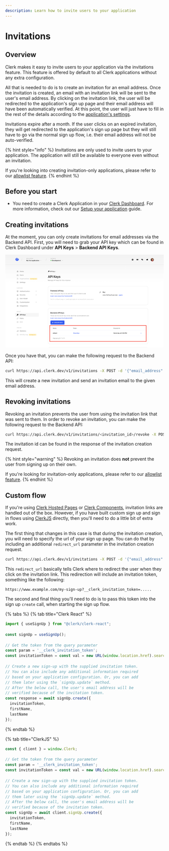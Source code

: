 ```yaml
---
description: Learn how to invite users to your application
---
```


# Invitations

## Overview

Clerk makes it easy to invite users to your application via the invitations feature. This feature is offered by default to all Clerk applications without any extra configuration.

All that is needed to do is to create an invitation for an email address. Once the invitation is created, an email with an invitation link will be sent to the user's email address. By clicking on the invitation link, the user will be redirected to the application's sign up page and their email address will have been automatically verified. At this point, the user will just have to fill in the rest of the details according to the [application's settings](setup-your-application.md#user-management).

Invitations expire after a month. If the user clicks on an expired invitation, they will get redirected to the application's sign up page but they will still have to go via the normal sign up flow, i.e. their email address will not be auto-verified.

{% hint style="info" %}
Invitations are only used to invite users to your application. The application will still be available to everyone even without an invitation.

If you're looking into creating invitation-only applications, please refer to our [allowlist feature](../reference/backend-api-reference/beta-features/allowlist-identifiers.md).
{% endhint %}

## Before you start

* You need to create a Clerk Application in your [Clerk Dashboard](https://dashboard.clerk.dev). For more information, check out our [Setup your application](setup-your-application.md) guide.

## Creating invitations

At the moment, you can only create invitations for email addresses via the Backend API. First, you will need to grab your API key which can be found in Clerk Dashboard under **API Keys** > **Backend API  Keys**.

![](../.gitbook/assets/screely-1639474987551.png)

Once you have that, you can make the following request to the Backend API:

```bash
curl https://api.clerk.dev/v1/invitations -X POST -d '{"email_address": "email@example.com"}' -H "Authorization:Bearer $YOUR_API_KEY" -H 'Content-Type:application/json'
```

This will create a new invitation and send an invitation email to the given email address.

## Revoking invitations

Revoking an invitation prevents the user from using the invitation link that was sent to them. In order to revoke an invitation, you can make the following request to the Backend API:

```bash
curl https://api.clerk.dev/v1/invitations/<invitation_id>/revoke -X POST -H "Authorization:Bearer $YOUR_API_KEY" -H 'Content-Type:application/json'
```

The invitation id can be found in the response of the invitation creation request.

{% hint style="warning" %}
Revoking an invitation does **not** prevent the user from signing up on their own.

If you're looking for invitation-only applications, please refer to our [allowlist feature](../reference/backend-api-reference/beta-features/allowlist-identifiers.md).
{% endhint %}

## Custom flow

If you're using [Clerk Hosted Pages](../main-concepts/clerk-hosted-pages.md) or [Clerk Components](broken-reference), invitation links are handled out of the box. However, if you have built custom sign up and sign in flows using [ClerkJS](../reference/clerkjs/) directly, then you'll need to do a little bit of extra work.

The first thing that changes in this case is that during the invitation creation, you will need to specify the url of your sign up page. You can do that by including an additional `redirect_url` parameter in the invitation creation request.

```bash
curl https://api.clerk.dev/v1/invitations -X POST -d '{"email_address": "email@example.com", "redirect_url": "https://www.example.com/my-sign-up"}' -H "Authorization:Bearer $YOUR_API_KEY" -H 'Content-Type:application/json'
```

This `redirect_url` basically tells Clerk where to redirect the user when they click on the invitation link. This redirection will include an invitation token, something like the following:

```url
https://www.example.com/my-sign-up?__clerk_invitation_token=.....
```

The second and final thing you'll need to do is to pass this token into the sign up `create` call, when starting the sign up flow.

{% tabs %}
{% tab title="Clerk React" %}
```javascript
import { useSignUp } from "@clerk/clerk-react";

const signUp = useSignUp();

// Get the token from the query parameter
const param = '__clerk_invitation_token';
const invitationToken = const val = new URL(window.location.href).searchParams.get(param);

// Create a new sign-up with the supplied invitation token.
// You can also include any additional information required 
// based on your application configuration. Or, you can add 
// them later using the `signUp.update` method.
// After the below call, the user's email address will be 
// verified because of the invitation token.
const response = await signUp.create({
  invitationToken,
  firstName,
  lastName
});
```
{% endtab %}

{% tab title="ClerkJS" %}
```javascript
const { client } = window.Clerk;

// Get the token from the query parameter
const param = '__clerk_invitation_token';
const invitationToken = const val = new URL(window.location.href).searchParams.get(param);

// Create a new sign-up with the supplied invitation token.
// You can also include any additional information required 
// based on your application configuration. Or, you can add 
// them later using the `signUp.update` method.
// After the below call, the user's email address will be 
// verified because of the invitation token.
const signUp = await client.signUp.create({
  invitationToken,
  firstName,
  lastName
});
```
{% endtab %}
{% endtabs %}
